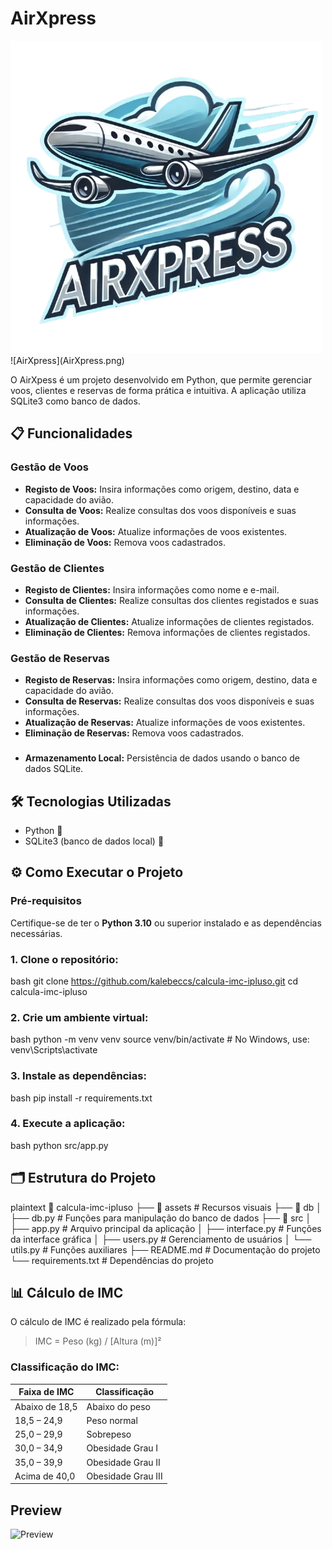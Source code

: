 ﻿# AirXpress 
<img src="AirXpress.png" alt="logo"/>
![AirXpress](AirXpress.png)

O AirXpess é um projeto desenvolvido em Python, que permite gerenciar voos, clientes e reservas de forma prática e intuitiva. A aplicação utiliza SQLite3 como banco de dados.

## 📋 Funcionalidades
### Gestão de Voos
- **Registo de Voos:** Insira informações como origem, destino, data e capacidade do avião.
- **Consulta de Voos:** Realize consultas dos voos disponíveis e suas informações.
- **Atualização de Voos:** Atualize informações de voos existentes.
- **Eliminação de Voos:** Remova voos cadastrados.

### Gestão de Clientes
- **Registo de Clientes:** Insira informações como nome e e-mail.
- **Consulta de Clientes:** Realize consultas dos clientes registados e suas informações.
- **Atualização de Clientes:** Atualize informações de clientes registados.
- **Eliminação de Clientes:** Remova informações de clientes registados.

### Gestão de Reservas
- **Registo de Reservas:** Insira informações como origem, destino, data e capacidade do avião.
- **Consulta de Reservas:** Realize consultas dos voos disponíveis e suas informações.
- **Atualização de Reservas:** Atualize informações de voos existentes.
- **Eliminação de Reservas:** Remova voos cadastrados.

###
- **Armazenamento Local:** Persistência de dados usando o banco de dados SQLite.

## 🛠️ Tecnologias Utilizadas
- Python 🐍
- SQLite3 (banco de dados local) 📂

## ⚙️ Como Executar o Projeto

### Pré-requisitos
Certifique-se de ter o **Python 3.10** ou superior instalado e as dependências necessárias. 

### 1. Clone o repositório:
bash
git clone https://github.com/kalebeccs/calcula-imc-ipluso.git
cd calcula-imc-ipluso
### 2. Crie um ambiente virtual:
bash
python -m venv venv
source venv/bin/activate  # No Windows, use: venv\Scripts\activate
### 3. Instale as dependências:
bash
pip install -r requirements.txt
### 4. Execute a aplicação:
bash
python src/app.py
## 🗂️ Estrutura do Projeto
plaintext
📁 calcula-imc-ipluso
├── 📂 assets                 # Recursos visuais
├── 📂 db
│   ├── db.py                 # Funções para manipulação do banco de dados
├── 📂 src
│   ├── app.py                # Arquivo principal da aplicação
│   ├── interface.py          # Funções da interface gráfica
│   ├── users.py              # Gerenciamento de usuários
│   └── utils.py              # Funções auxiliares
├── README.md                 # Documentação do projeto
└── requirements.txt          # Dependências do projeto
## 📊 Cálculo de IMC

O cálculo de IMC é realizado pela fórmula:
> IMC = Peso (kg) / [Altura (m)]²

### Classificação do IMC:
| Faixa de IMC         | Classificação            |
|-----------------------|--------------------------|
| Abaixo de 18,5       | Abaixo do peso           |
| 18,5 – 24,9          | Peso normal             |
| 25,0 – 29,9          | Sobrepeso               |
| 30,0 – 34,9          | Obesidade Grau I        |
| 35,0 – 39,9          | Obesidade Grau II       |
| Acima de 40,0        | Obesidade Grau III      |

## Preview
![Preview](assets/preview.png)
